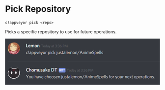 # Pick Repository

```
c!appveyor pick <repo>
```

Picks a specific repository to use for future operations.

![](pick.png)
